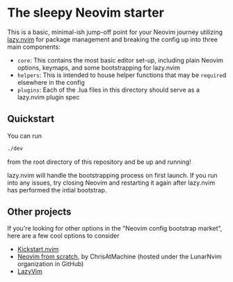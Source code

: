 # The sleepy Neovim starter
This is a basic, minimal-ish jump-off point for your Neovim journey utilizing [lazy.nvim](https://github.com/folke/lazy.nvim) for package management and breaking the config up into three main components:

- `core`: This contains the most basic editor set-up, including plain Neovim options, keymaps, and some bootstrapping for lazy.nvim
- `helpers`: This is intended to house helper functions that may be `require`d elsewhere in the config
- `plugins`: Each of the .lua files in this directory should serve as a lazy.nvim plugin spec

## Quickstart
You can run
```sh
./dev
```
from the root directory of this repository and be up and running!

lazy.nvim will handle the bootstrapping process on first launch. If you run into any issues, try closing Neovim and restarting it again after lazy.nvim has performed the intial bootstrap.

## Other projects
If you're looking for other options in the "Neovim config bootstrap market", here are a few cool options to consider
- [Kickstart.nvim](https://github.com/nvim-lua/kickstart.nvim)
- [Neovim from scratch](https://github.com/LunarVim/Neovim-from-scratch), by ChrisAtMachine (hosted under the LunarNvim organization in GitHub)
- [LazyVim](https://github.com/LazyVim/LazyVim)
